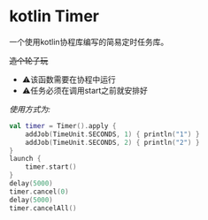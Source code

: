 # kotlin Timer

一个使用kotlin协程库编写的简易定时任务库。

~~造个轮子玩~~

- ⚠️该函数需要在协程中运行
- ⚠️任务必须在调用start之前就安排好

*使用方式为:*

```kotlin
val timer = Timer().apply {
    addJob(TimeUnit.SECONDS, 1) { println("1") }
    addJob(TimeUnit.SECONDS, 2) { println("2") }
}
launch {
    timer.start()
}
delay(5000)
timer.cancel(0)
delay(5000)
timer.cancelAll()
```